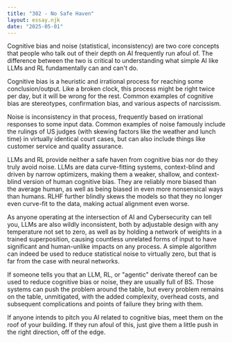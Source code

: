 ```yaml
---
title: "302 - No Safe Haven"
layout: essay.njk
date: "2025-05-01"
---
```


Cognitive bias and noise (statistical, inconsistency) are two core concepts that people who talk out of their depth on AI frequently run afoul of. The difference between the two is critical to understanding what simple AI like LLMs and RL fundamentally can and can't do.

Cognitive bias is a heuristic and irrational process for reaching some conclusion/output. Like a broken clock, this process might be right twice per day, but it will be wrong for the rest. Common examples of cognitive bias are stereotypes, confirmation bias, and various aspects of narcissism.

Noise is inconsistency in that process, frequently based on irrational responses to some input data. Common examples of noise famously include the rulings of US judges (with skewing factors like the weather and lunch time) in virtually identical court cases, but can also include things like customer service and quality assurance.

LLMs and RL provide neither a safe haven from cognitive bias nor do they truly avoid noise. LLMs are data curve-fitting systems, context-blind and driven by narrow optimizers, making them a weaker, shallow, and context-blind version of human cognitive bias. They are reliably more biased than the average human, as well as being biased in even more nonsensical ways than humans. RLHF further blindly skews the models so that they no longer even curve-fit to the data, making actual alignment even worse.

As anyone operating at the intersection of AI and Cybersecurity can tell you, LLMs are also wildly inconsistent, both by adjustable design with any temperature not set to zero, as well as by holding a network of weights in a trained superposition, causing countless unrelated forms of input to have significant and human-unlike impacts on any process. A simple algorithm can indeed be used to reduce statistical noise to virtually zero, but that is far from the case with neural networks.

If someone tells you that an LLM, RL, or "agentic" derivate thereof can be used to reduce cognitive bias or noise, they are usually full of BS. Those systems can push the problem around the table, but every problem remains on the table, unmitigated, with the added complexity, overhead costs, and subsequent complications and points of failure they bring with them.

If anyone intends to pitch you AI related to cognitive bias, meet them on the roof of your building. If they run afoul of this, just give them a little push in the right direction, off of the edge.

